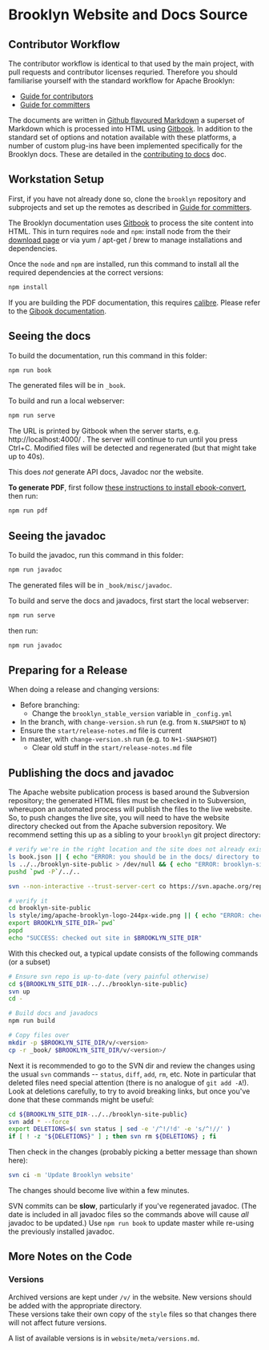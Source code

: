 Brooklyn Website and Docs Source
================================

Contributor Workflow
--------------------

The contributor workflow is identical to that used by the main project, with
pull requests and contributor licenses requried. Therefore you should 
familiarise yourself with the standard workflow for Apache Brooklyn:

* [Guide for contributors][CONTRIB]
* [Guide for committers][COMMIT]

[CONTRIB]: https://brooklyn.apache.org/community/how-to-contribute-docs.html
[COMMIT]: https://brooklyn.apache.org/developers/committers/index.html

The documents are written in [Github flavoured Markdown](https://toolchain.gitbook.com/syntax/markdown.html) a superset of Markdown 
which is processed into HTML using [Gitbook](https://github.com/GitbookIO/gitbook). In addition to the standard set of options
and notation available with these platforms, a number of custom plug-ins have been implemented specifically
for the Brooklyn docs. These are detailed in the [contributing to docs](https://brooklyn.apache.org/contributing) doc.  

Workstation Setup
-----------------

First, if you have not already done so, clone the `brooklyn` repository and subprojects
and set up the remotes as described in [Guide for committers][COMMIT].

The Brooklyn documentation uses [Gitbook](https://github.com/GitbookIO/gitbook) to process the site content into HTML. 
This in turn requires `node` and `npm`:
install node from the their [download page](https://nodejs.org/en/) or via yum / apt-get / brew
to manage installations and dependencies.

Once the `node` and `npm` are installed, run this command to install all the required dependencies 
at the correct versions:

```bash
npm install
```
If you are building the PDF documentation, this requires [calibre](http://wkhtmltopdf.org/).
Please refer to the [Gibook documentation](https://toolchain.gitbook.com/ebook.html).

Seeing the docs
---------------------------

To build the documentation, run this command in this folder:

```bash
npm run book
```

The generated files will be in `_book`.

To build and run a local webserver:

```bash
npm run serve
```

The URL is printed by Gitbook when the server starts,
e.g. http://localhost:4000/ . The server will continue to run until you press Ctrl+C.
Modified files will be detected and regenerated (but that might take up to 40s).

This does *not* generate API docs, Javadoc nor the website.

**To generate PDF**, first follow [these instructions to install ebook-convert](https://toolchain.gitbook.com/ebook.html), then run:

```bash
npm run pdf
```

Seeing the javadoc
---------------------------

To build the javadoc, run this command in this folder:

```bash
npm run javadoc
```

The generated files will be in `_book/misc/javadoc`.

To build and serve the docs and javadocs, first start the local webserver:

```bash
npm run serve
```

then run:

```bash
npm run javadoc
```

Preparing for a Release
-----------------------

When doing a release and changing versions:

* Before branching:
  * Change the `brooklyn_stable_version` variable in `_config.yml`
*  In the branch, with `change-version.sh` run (e.g. from `N.SNAPSHOT` to `N`)
  * Ensure the `start/release-notes.md` file is current
* In master, with `change-version.sh` run (e.g. to `N+1-SNAPSHOT`)
  * Clear old stuff in the `start/release-notes.md` file
 
Publishing the docs and javadoc
--------------------------------

The Apache website publication process is based around the Subversion repository; 
the generated HTML files must be checked in to Subversion, whereupon an automated process 
will publish the files to the live website.
So, to push changes the live site, you will need to have the website directory checked out 
from the Apache subversion repository. We recommend setting this up as a sibling to your
`brooklyn` git project directory:

```bash
# verify we're in the right location and the site does not already exist
ls book.json || { echo "ERROR: you should be in the docs/ directory to run this command" ; exit 1 ; }
ls ../../brooklyn-site-public > /dev/null && { echo "ERROR: brooklyn-site-public dir already exists" ; exit 1 ; }
pushd `pwd -P`/../..

svn --non-interactive --trust-server-cert co https://svn.apache.org/repos/asf/brooklyn/site brooklyn-site-public

# verify it
cd brooklyn-site-public
ls style/img/apache-brooklyn-logo-244px-wide.png || { echo "ERROR: checkout is wrong" ; exit 1 ; }
export BROOKLYN_SITE_DIR=`pwd`
popd
echo "SUCCESS: checked out site in $BROOKLYN_SITE_DIR"
```

With this checked out, a typical update consists of the following commands (or a subset)

```bash
# Ensure svn repo is up-to-date (very painful otherwise)
cd ${BROOKLYN_SITE_DIR-../../brooklyn-site-public}
svn up
cd -

# Build docs and javadocs
npm run build

# Copy files over
mkdir -p $BROOKLYN_SITE_DIR/v/<version>
cp -r _book/ $BROOKLYN_SITE_DIR/v/<version>/

```

Next it is recommended to go to the SVN dir and 
review the changes using the usual `svn` commands -- `status`, `diff`, `add`, `rm`, etc.
Note in particular that deleted files need special attention (there is no analogue of
`git add -A`!). Look at deletions carefully, to try to avoid breaking links, but once
you've done that these commands might be useful:

```bash
cd ${BROOKLYN_SITE_DIR-../../brooklyn-site-public}
svn add * --force
export DELETIONS=$( svn status | sed -e '/^!/!d' -e 's/^!//' )
if [ ! -z "${DELETIONS}" ] ; then svn rm ${DELETIONS} ; fi
```

Then check in the changes (probably picking a better message than shown here):

```bash
svn ci -m 'Update Brooklyn website'
```

The changes should become live within a few minutes.

SVN commits can be **slow**, particularly if you've regenerated javadoc.
(The date is included in all javadoc files so the commands above will cause *all* javadoc to be updated.)
Use `npm run book` to update master while re-using the previously installed javadoc.

More Notes on the Code
----------------------

### Versions

Archived versions are kept under `/v/` in the website.  New versions should be added with the appropriate directory.  
These versions take their own copy of the `style` files so that changes there will not affect future versions.

A list of available versions is in `website/meta/versions.md`.
